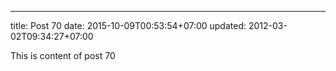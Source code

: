 ---
title: Post 70
date: 2015-10-09T00:53:54+07:00
updated: 2012-03-02T09:34:27+07:00

This is content of post 70